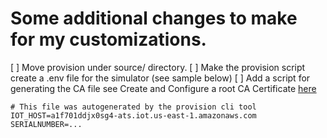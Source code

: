 # Some additional changes to make for my customizations.

[ ] Move provision under source/ directory.
[ ] Make the provision script create a .env file for the simulator (see sample below)
[ ] Add a script for generating the CA file
    see Create and Configure a root CA Certificate [here](https://docs.aws.amazon.com/solutions/latest/smart-product-solution/deployment.html#step2)

```
# This file was autogenerated by the provision cli tool
IOT_HOST=a1f701ddjx0sg4-ats.iot.us-east-1.amazonaws.com
SERIALNUMBER=...
```